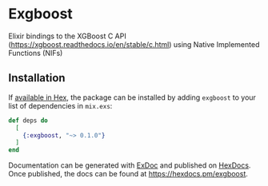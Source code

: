 # Exgboost

Elixir bindings to the XGBoost C API (https://xgboost.readthedocs.io/en/stable/c.html) using Native Implemented Functions (NIFs)

## Installation

If [available in Hex](https://hex.pm/docs/publish), the package can be installed
by adding `exgboost` to your list of dependencies in `mix.exs`:

```elixir
def deps do
  [
    {:exgboost, "~> 0.1.0"}
  ]
end
```

Documentation can be generated with [ExDoc](https://github.com/elixir-lang/ex_doc)
and published on [HexDocs](https://hexdocs.pm). Once published, the docs can
be found at <https://hexdocs.pm/exgboost>.

